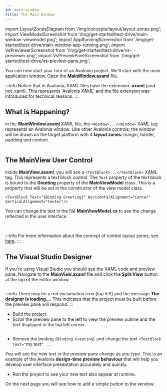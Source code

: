 ```yaml
---
id: main-window
title: The Main Window
---
```


import LayoutZonesDiagram from '/img/concepts/layout/layout-zones.png';
import ViewModelScreenshot from '/img/get-started/test-drive/main-window-viewmodel.png';
import AppRunningScreenshot from '/img/get-started/test-drive/main-window-app-running.png';
import VsPreviewerScreenshot from '/img/get-started/test-drive/vs-previewer.png';
import VsPreviewPaneScreenshot from '/img/get-started/test-drive/vs-preview-pane.png';

You can now start your tour of an Avalonia project. We'll start with the main application window. Open the **MainWindow.axaml** file.

:::info
Notice that in Avalonia, XAML files have the extension **.axaml** (and not .xaml). This represents 'Avalonia XAML' and the file extension was introduced for technical reasons.
:::

## What is Happening?

In the **MainWindow.axaml** XAML file, the `<Window>...</Window>` XAML tag represents an Avalonia window. Like other Avalonia controls; the window will be drawn on the target platform with 4 **layout zones**: margin, border, padding and content.

<img src={LayoutZonesDiagram} alt="" />


## The MainView User Control

Inside **MainView.axaml**, you will see a `<TextBlock>...</TextBlock>` XAML tag. This represents a text block control. The `Text` property of the text block is bound to the **Greeting** property of the **MainViewModel** class. This is a property that will be set in the constructor of the view model class.
```
<TextBlock Text="{Binding Greeting}" HorizontalAlignment="Center" VerticalAlignment="Center"/>
```

You can change the text in the file **MainViewModel.cs** to see the change reflected in the user interface.

<img className="center" src={ViewModelScreenshot} alt="" />
<img className="center" src={AppRunningScreenshot} alt="" />

:::info
For more information about the concept of control layout zones, see [here](../../concepts/layout/layout-zones).
:::

## The Visual Studio Designer

If you're using Visual Studio you should see the XAML code and preview pane.
Navigate to the **MainView.axaml** file and click the **Split View** button at the top of the editor window.

<img className="center" src={VsPreviewerScreenshot} alt="" />

:::info
There may be a red exclamation icon (top left) and the message **The designer is loading...**. This indicates that the project must be built before the preview pane will respond.
:::

- Build the project.
- Scroll the preview pane to the left to view the preview outline and the text displayed in the top left corner.

<img className="center" src={VsPreviewPaneScreenshot} alt="" />

- Remove the binding `{Binding Greeting}` and change the text `<TextBlock Text="`my text`" ...`

You will see the new text in the preview pane change as you type. This is an example of the Avalonia **design-time preview behaviour** that will help you develop user interface presentation accurately and quickly.

- Run the project to see your new text also appear at runtime.

On the next page you will see how to add a simple button to the window.
